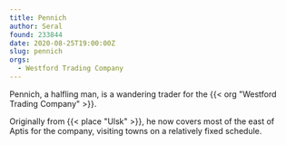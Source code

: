 ```yaml
---
title: Pennich
author: Seral
found: 233844
date: 2020-08-25T19:00:00Z
slug: pennich
orgs:
  - Westford Trading Company
---
```


Pennich, a halfling man, is a wandering trader for the {{< org "Westford Trading Company" >}}.<!--more-->

Originally from {{< place "Ulsk" >}}, he now covers most of the east of Aptis for the company, visiting towns on a relatively fixed schedule.
